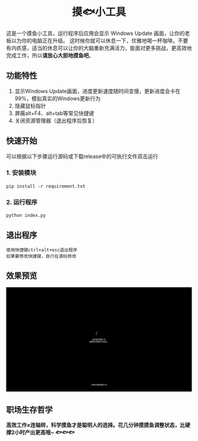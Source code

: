 <h1 align="center">摸🐟小工具</h1>

这是一个摸鱼小工具，运行程序后应用会显示 Windows Update 画面，让你的老板以为你的电脑正在升级。
这时候你就可以休息一下，优雅地喝一杯咖啡。不要有内疚感，适当的休息可以让你的大脑重新充满活力，能面对更多挑战，更高效地完成工作，所以**请放心大胆地摸鱼吧**。

## 功能特性
1. 显示Windows Update画面，进度更新速度随时间变慢，更新进度会卡在99%，模拟真实的Windows更新行为
2. 隐藏鼠标指针
3. 屏蔽alt+F4、alt+tab等常见快捷键
4. 关闭资源管理器（退出程序后恢复）

## 快速开始
可以根据以下步骤运行源码或下载release中的可执行文件双击运行

### 1. 安装模块
```shell
pip install -r requirement.txt
```
### 2. 运行程序
```shell
python index.py
```

## 退出程序
```shell
使用快捷键ctrl+alt+esc退出程序
如果要修改快捷键，自行在源码修改
```

## 效果预览
![alt text](./static/images/preview.png)

## 职场生存哲学
**高效工作≠连轴转，科学摸鱼才是聪明人的选择。花几分钟摸摸鱼调整状态，比硬撑2小时产出更高哦~ 🐟🐟🐟**